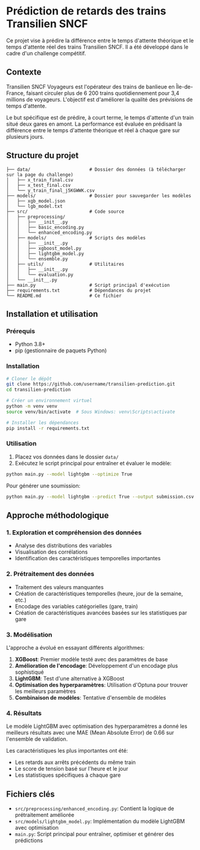 # Prédiction de retards des trains Transilien SNCF

Ce projet vise à prédire la différence entre le temps d'attente théorique et le temps d'attente réel des trains Transilien SNCF. Il a été développé dans le cadre d'un challenge compétitif.

## Contexte

Transilien SNCF Voyageurs est l'opérateur des trains de banlieue en Île-de-France, faisant circuler plus de 6 200 trains quotidiennement pour 3,4 millions de voyageurs. L'objectif est d'améliorer la qualité des prévisions de temps d'attente.

Le but spécifique est de prédire, à court terme, le temps d'attente d'un train situé deux gares en amont. La performance est évaluée en prédisant la différence entre le temps d'attente théorique et réel à chaque gare sur plusieurs jours.

## Structure du projet

```
├── data/                      # Dossier des données (à télécharger sur la page du challenge)
│   ├── x_train_final.csv      
│   ├── x_test_final.csv       
│   └── y_train_final_j5KGWWK.csv  
├── models/                    # Dossier pour sauvegarder les modèles
│   ├── xgb_model.json         
│   └── lgb_model.txt          
├── src/                       # Code source
│   ├── preprocessing/         
│   │   ├── __init__.py        
│   │   ├── basic_encoding.py  
│   │   └── enhanced_encoding.py  
│   ├── models/                # Scripts des modèles
│   │   ├── __init__.py        
│   │   ├── xgboost_model.py   
│   │   ├── lightgbm_model.py  
│   │   └── ensemble.py        
│   ├── utils/                 # Utilitaires
│   │   ├── __init__.py        
│   │   └── evaluation.py      
│   └── __init__.py            
├── main.py                    # Script principal d'exécution
├── requirements.txt           # Dépendances du projet
└── README.md                  # Ce fichier
```

## Installation et utilisation

### Prérequis

- Python 3.8+
- pip (gestionnaire de paquets Python)

### Installation

```bash
# Cloner le dépôt
git clone https://github.com/username/transilien-prediction.git
cd transilien-prediction

# Créer un environnement virtuel
python -m venv venv
source venv/bin/activate  # Sous Windows: venv\Scripts\activate

# Installer les dépendances
pip install -r requirements.txt
```

### Utilisation

1. Placez vos données dans le dossier `data/`
2. Exécutez le script principal pour entraîner et évaluer le modèle:

```bash
python main.py --model lightgbm --optimize True
```

Pour générer une soumission:

```bash
python main.py --model lightgbm --predict True --output submission.csv
```

## Approche méthodologique

### 1. Exploration et compréhension des données

- Analyse des distributions des variables
- Visualisation des corrélations
- Identification des caractéristiques temporelles importantes

### 2. Prétraitement des données

- Traitement des valeurs manquantes
- Création de caractéristiques temporelles (heure, jour de la semaine, etc.)
- Encodage des variables catégorielles (gare, train)
- Création de caractéristiques avancées basées sur les statistiques par gare

### 3. Modélisation

L'approche a évolué en essayant différents algorithmes:

1. **XGBoost**: Premier modèle testé avec des paramètres de base
2. **Amélioration de l'encodage**: Développement d'un encodage plus sophistiqué
3. **LightGBM**: Test d'une alternative à XGBoost
4. **Optimisation des hyperparamètres**: Utilisation d'Optuna pour trouver les meilleurs paramètres
5. **Combinaison de modèles**: Tentative d'ensemble de modèles

### 4. Résultats

Le modèle LightGBM avec optimisation des hyperparamètres a donné les meilleurs résultats avec une MAE (Mean Absolute Error) de 0.66 sur l'ensemble de validation.

Les caractéristiques les plus importantes ont été:
- Les retards aux arrêts précédents du même train
- Le score de tension basé sur l'heure et le jour
- Les statistiques spécifiques à chaque gare

## Fichiers clés

- `src/preprocessing/enhanced_encoding.py`: Contient la logique de prétraitement améliorée
- `src/models/lightgbm_model.py`: Implémentation du modèle LightGBM avec optimisation
- `main.py`: Script principal pour entraîner, optimiser et générer des prédictions

